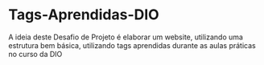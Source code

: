 # Tags-Aprendidas-DIO
A ideia deste Desafio de Projeto é elaborar um website, utilizando uma estrutura bem básica, utilizando tags aprendidas durante as aulas práticas no curso da DIO
